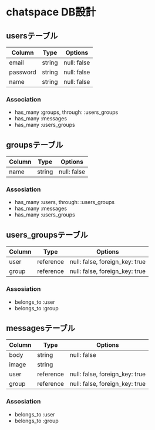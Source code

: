 # chatspace DB設計
## usersテーブル
|Column|Type|Options|
|------|----|-------|
|email|string|null: false|
|password|string|null: false|
|name|string|null: false|
### Association
- has_many :groups,  through:  :users_groups
- has_many :messages
- has_many :users_groups

## groupsテーブル
|Column|Type|Options|
|------|----|-------|
|name|string|null: false|
### Assosiation
- has_many :users,  through:  :users_groups
- has_many :messages
- has_many :users_groups

## users_groupsテーブル
|Column|Type|Options|
|------|----|-------|
|user|reference|null: false,  foreign_key: true|
|group|reference|null: false,  foreign_key: true|
### Assosiation
- belongs_to :user
- belongs_to :group

## messagesテーブル
|Column|Type|Options|
|------|----|-------|
|body|string|null: false|
|image|string||
|user|reference|null: false,  foreign_key: true|
|group|reference|null: false,  foreign_key: true|
### Assosiation
- belongs_to :user
- belongs_to :group